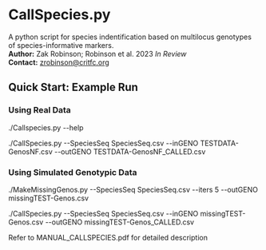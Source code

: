 # CallSpecies.py
A python script for species indentification based on multilocus genotypes of species-informative markers.\
<b>Author:</b> Zak Robinson; Robinson et al. 2023 <i>In Review</i> \
<b>Contact:</b> zrobinson@critfc.org 

## Quick Start: Example Run 

### Using Real Data

./Callspecies.py --help 

./CallSpecies.py --SpeciesSeq SpeciesSeq.csv --inGENO TESTDATA-GenosNF.csv --outGENO TESTDATA-GenosNF_CALLED.csv 

### Using Simulated Genotypic Data

./MakeMissingGenos.py --SpeciesSeq SpeciesSeq.csv --iters 5 --outGENO missingTEST-Genos.csv

./CallSpecies.py --SpeciesSeq SpeciesSeq.csv --inGENO missingTEST-Genos.csv --outGENO missingTEST-Genos_CALLED.csv 

Refer to MANUAL_CALLSPECIES.pdf for detailed description

